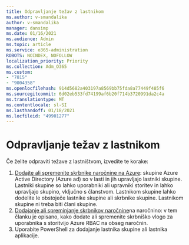 ```yaml
---
title: Odpravljanje težav z lastnikom
ms.author: v-smandalika
author: v-smandalika
manager: dansimp
ms.date: 01/16/2021
ms.audience: Admin
ms.topic: article
ms.service: o365-administration
ROBOTS: NOINDEX, NOFOLLOW
localization_priority: Priority
ms.collection: Adm_O365
ms.custom:
- "7815"
- "9004358"
ms.openlocfilehash: 914d5682a403197a8569bb75fda8a77449f485f6
ms.sourcegitcommit: 6d02eb533fd74199af6b20f714b3720991da2c4a
ms.translationtype: MT
ms.contentlocale: sl-SI
ms.lasthandoff: 01/18/2021
ms.locfileid: "49901277"
---
```

# <a name="troubleshoot-owner-issues"></a>Odpravljanje težav z lastnikom

Če želite odpraviti težave z lastništvom, izvedite te korake:

1. [Dodajte ali spremenite skrbnike naročnine na Azure](https://docs.microsoft.com/azure/active-directory/fundamentals/active-directory-accessmanagement-managing-group-owners): skupine Azure Active Directory (Azure ad) so v lasti in jih upravljajo lastniki skupine. Lastniki skupine so lahko uporabniki ali upravniki storitev in lahko upravljajo skupino, vključno s članstvom. Lastnikom skupine lahko dodelite le obstoječe lastnike skupine ali skrbnike skupine. Lastnikom skupine ni treba biti člani skupine.
2. [Dodajanje ali spreminjanje skrbnikov naročnine](https://docs.microsoft.com/azure/cost-management-billing/manage/add-change-subscription-administrator)na naročnino: v tem članku je opisano, kako dodate ali spremenite skrbniško vlogo za uporabnika s storitvijo Azure RBAC na obseg naročnin.
3. Uporabite PowerShell za dodajanje lastnika skupine ali lastnika aplikacije.
